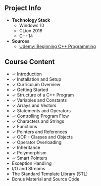 ## Project Info
* **Technology Stack**
  * Windows 10
  * CLion 2018
  * C++14
* **Sources**
  * [Udemy: Beginning C++ Programming](https://www.udemy.com/beginning-c-plus-plus-programming/)
## Course Content
* ✓ Introduction
* ✓ Installation and Setup
* ✓ Curriculum Overview
* ✓ Getting Started
* ✓ Structure of a C++ Program
* ✓ Variables and Constants
* ✓ Arrays and Vectors
* ✓ Statements and Operators
* ✓ Controlling Program Flow
* ✓ Characters and Strings
* ✓ Functions
* ✓ Pointers and References
* ✓ OOP - Classes and Objects
* ✓ Operator Overloading
* ✓ Inheritance
* ✓ Polymorphism
* ✓ Smart Pointers
* Exception Handling
* I/O and Streams
* The Standard Template Library (STL)
* Bonus Material and Source Code

